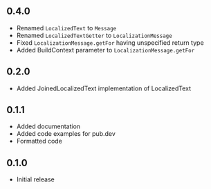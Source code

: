 ## 0.4.0
- Renamed `LocalizedText` to `Message`
- Renamed `LocalizedTextGetter` to `LocalizationMessage`
- Fixed `LocalizationMessage.getFor` having unspecified return type
- Added BuildContext parameter to `LocalizationMessage.getFor`

## 0.2.0
- Added JoinedLocalizedText implementation of LocalizedText

## 0.1.1
- Added documentation
- Added code examples for pub.dev
- Formatted code

## 0.1.0
- Initial release